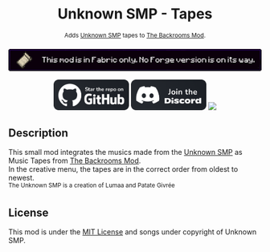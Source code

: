 <center><div align="center">

# Unknown SMP - Tapes
<sup>Adds <a href="https://youtube.com/@unknownsmp">Unknown SMP</a> tapes to <a href="https://modrinth.com/mod/backrooms">The Backrooms Mod</a>.</sup>  

<img src="https://raw.githubusercontent.com/lumaa-dev/lumaa-dev/main/assets/fabric-banner.png" width=600>

<a href="https://github.com/lumaa-dev/USMP-Tapes"><img src="https://raw.githubusercontent.com/lumaa-dev/art/main/badges/star_github.png" width=150></a>
<a href="https://discord.gg/Rqpn3C7yR5"><img src="https://raw.githubusercontent.com/lumaa-dev/art/main/badges/support_discord.png" width=150></a>
<a href="https://docs.google.com/spreadsheets/d/1zrBJshX48qSnxicYFW-AIy_CmrKOT0d91QpU24vDvdQ/edit?usp=sharing"><img src="https://raw.githubusercontent.com/lumaa-dev/art/main/badges/modrinth_stats.png" width=150></a>

</div></center>

## Description

This small mod integrates the musics made from the [Unknown SMP](https://youtube.com/@unknownsmp) as Music Tapes from [The Backrooms Mod](https://modrinth.com/mod/backrooms).  
In the creative menu, the tapes are in the correct order from oldest to newest.  
<sup>The Unknown SMP is a creation of Lumaa and Patate Givrée</sup>

## License
This mod is under the [MIT License](/LICENSE) and songs under copyright of Unknown SMP.

